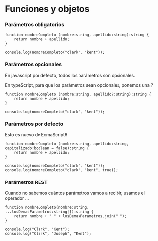 # Funciones y objetos
### Parámetros obligatorios

```
function nombreCompleto (nombre:string, apellido:string):string {
    return nombre + apellido;
}

console.log(nombreCompleto("clark", "kent"));

```

### Parámetros opcionales

En javascript por defecto, todos los parámetros son opcionales.

En typeScript, para que los parámetros sean opcionales, ponemos una ?

```
function nombreCompleto (nombre:string, apellido?:string):string {
    return nombre + apellido;
}

console.log(nombreCompleto("clark", "kent"));

```

### Parámetros por defecto

Esto es nuevo de EcmaScript6

```
function nombreCompleto (nombre:string, apellido:string, capitalizado:boolean = false):string {
    return nombre + apellido;
}

console.log(nombreCompleto("clark", "kent"));
console.log(nombreCompleto("clark", "kent", true));

```

### Parámetros REST

Cuando no sabemos cuántos parámetros vamos a recibir, usamos el operador ...

```
function nombreCompleto(nombre:string, ...losDemasParametros:string[]):string {
    return nombre + " " + losDemasParametros.join(" ");
}

console.log("Clark", "Kent");
console.log("Clark", "Joseph", "Kent");
```